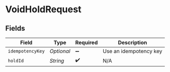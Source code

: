 # VoidHoldRequest


## Fields

| Field                  | Type                   | Required               | Description            |
| ---------------------- | ---------------------- | ---------------------- | ---------------------- |
| `idempotencyKey`       | *Optional<String>*     | :heavy_minus_sign:     | Use an idempotency key |
| `holdId`               | *String*               | :heavy_check_mark:     | N/A                    |